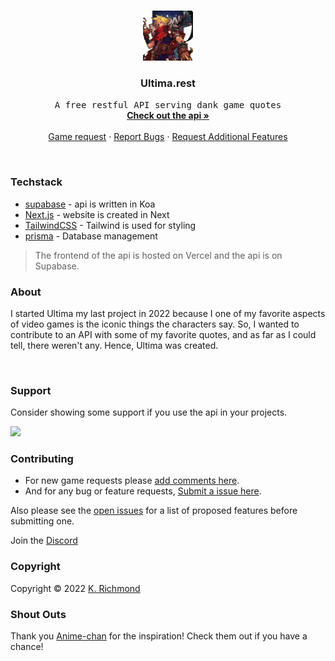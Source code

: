 <!-- PROJECT LOGO -->
<br />
<p align="center">
  <a href="https://github.com/0hundred0/ultima">
    <img src="/public/images/ultima_logo.png" alt="Logo" width="80" height="80">
  </a>

  <h3 align="center">Ultima.rest</h3>

  <p align="center">
    <samp>A free restful API serving dank game quotes</samp>
    <br />
    <a href="https://ultima.rest/"><strong>Check out the api »</strong></a>
    <br />
    <br />
    <a href="https://github.com/0hundred0/ultima-rest/discussions/1">Game request</a>
    ·
    <a href="https://github.com/0hundred0/ultima-rest/issues">Report Bugs</a>
    ·
    <a href="https://github.com/0hundred0/ultima-rest/issues">Request Additional Features</a>
  </p>
</p>

<br/>

### Techstack

- [supabase](https://supabase.com/) - api is written in Koa
- [Next.js](https://nextjs.org/) - website is created in Next
- [TailwindCSS](https://tailwindcss.com/) - Tailwind is used for styling
- [prisma](https://www.prisma.io/) - Database management

> The frontend of the api is hosted on Vercel and the api is on Supabase.
> <br/>
### About

I started Ultima my last project in 2022 because I one of my favorite aspects of video games is the iconic things the characters say. So, I wanted to contribute to an API with some of my favorite quotes, and as far as I could tell, there weren't any. Hence, Ultima was created.

<br/>

### Support

Consider showing some support if you use the api in your projects.

<a href="https://www.buymeacoffee.com/0hundred0">
	<img src="https://www.buymeacoffee.com/assets/img/guidelines/download-assets-sm-1.svg" height="35px"/>
</a>

<br/>

<!-- CONTRIBUTING -->

### Contributing

- For new game requests please [add comments here](https://github.com/0hundred0/ultima-rest/discussions/1).
- And for any bug or feature requests, [Submit a issue here](https://github.com/ultima-rest/ultima-rest/issues).

Also please see the [open issues](https://github.com/0hundred0/ultima-rest/issues) for a list of proposed features before submitting one.

Join the [Discord](https://discord.gg/Qs7qJY3z)
<br/>

<!-- LICENSE -->

### Copyright

Copyright © 2022 [K. Richmond](https://0hundred.dev)

### Shout Outs

Thank you [Anime-chan](https://anime-chan.vercel.app) for the inspiration! Check them out if you have a chance!
